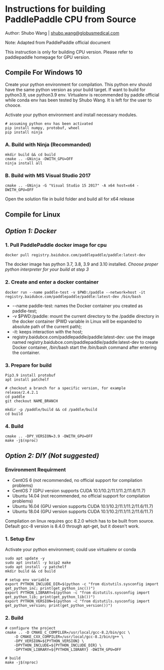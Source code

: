 # **Instructions for building PaddlePaddle CPU from Source**

Author: Shubo Wang | <shubo.wang@globusmedical.com>

Note: Adapted from PaddlePaddle official document

This instruction is only for building CPU version. Please refer to paddlepaddle homepage for GPU version.

## **Compile For Windows 10**

Create your python environment for compilation. This python env should have the same python version as your build target. If want to build for python3.9, use python3.9 env. Virtualenv is recommended by paddle official while conda env has been tested by Shubo Wang. It is left for the user to chooce.

Activate your python environment and install necessary modules.

```
# assuming python env has been activated
pip install numpy, protobuf, wheel
pip install ninja
```

### A. Build with Ninja (Recommanded)

```
mkdir build && cd build
cmake .. -GNinja -DWITH_GPU=OFF
ninja install all
```

### B. Build with MS Visual Studio 2017

```
cmake .. -GNinja -G "Visual Studio 15 2017" -A x64 host=x64 -DWITH_GPU=OFF
```

Open the solution file in build folder and build all for x64 release

## **Compile for Linux**

## *Option 1: Docker*

### 1. Pull PaddlePaddle docker image for cpu

```
docker pull registry.baidubce.com/paddlepaddle/paddle:latest-dev
```

The docker image has python 3.7, 3.8, 3.9 and 3.10 installed. *Choose proper python interpreter for your build at step 3*

### 2. Create and enter a docker container

```
docker run --name paddle-test -v $PWD:/paddle --network=host -it registry.baidubce.com/paddlepaddle/paddle:latest-dev /bin/bash
```

- --name paddle-test: names the Docker container you created as paddle-test;
- -v $PWD:/paddle: mount the current directory to the /paddle directory in the docker container (PWD variable in Linux will be expanded to absolute path of the current path);
- -it: keeps interaction with the host;
- registry.baidubce.com/paddlepaddle/paddle:latest-dev: use the image named registry.baidubce.com/paddlepaddle/paddle:latest-dev to create Docker container, /bin/bash start the /bin/bash command after entering the container.

### 3. Prepare for build

```
Pip3.9 install protobuf
apt install patchelf

# checkout a branch for a specific version, for example release/2.4.2.1
cd paddle
git checkout NAME_BRANCH

mkdir -p /paddle/build && cd /paddle/build
cd build
```

### 4. Build

```
cmake .. -DPY_VERSION=3.9 -DWITH_GPU=OFF
make -j$(nproc)
```

## *Option 2: DIY (Not suggested)*

### Environment Requirment

- CentOS 6 (not recommended, no official support for compilation problems)
- CentOS 7 (GPU version supports CUDA 10.1/10.2/11.1/11.2/11.6/11.7)
- Ubuntu 14.04 (not recommended, no official support for compilation problems)
- Ubuntu 16.04 (GPU version supports CUDA 10.1/10.2/11.1/11.2/11.6/11.7)
- Ubuntu 18.04 (GPU version supports CUDA 10.1/10.2/11.1/11.2/11.6/11.7)

Compilation on linux requires gcc 8.2.0 which has to be built from source. Default gcc-8 version is 8.4.0 through apt-get, but it doesn't work.

### 1. Setup Env

Activate your python environment; could use virtualenv or conda

```
sudo apt update -y
sudo apt install -y bzip2 make
sudo apt install -y patchelf
mkdir build && cd build
```

```
# setup env variable
export PYTHON_INCLUDE_DIR=$(python -c "from distutils.sysconfig import get_python_inc; print(get_python_inc())")
export PYTHON_LIBRARY=$(python -c "from distutils.sysconfig import get_python_lib; print(get_python_lib())")
export PYTHON_VERSION=$(python -c "from distutils.sysconfig import get_python_version; print(get_python_version())")
```

### 2. Build

```
# configure the project
cmake .. -D CMAKE_C_COMPILER=/usr/local/gcc-8.2/bin/gcc \
    -D CMAKE_CXX_COMPILER=/usr/local/gcc-8.2/bin/g++ \
    -DPY_VERSION=${PYTHON_VERSION} \
    -DPYTHON_INCLUDE=${PYTHON_INCLUDE_DIR} \
    -DPYTHON_LIBRARY=${PYTHON_LIBRARY} -DWITH_GPU=OFF 

# build
make -j$(nproc)
```
